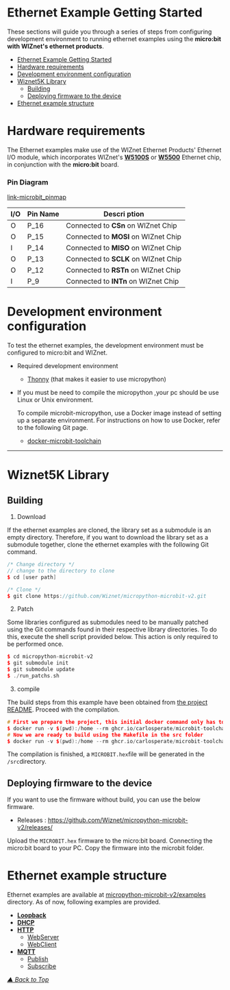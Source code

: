 
<a name="Ethernet_Example_Getting_Started"></a>

Ethernet Example Getting Started
===========================


These sections will guide you through a series of steps from configuring development environment to running ethernet examples using the **micro:bit with WIZnet's ethernet products**.


- [Ethernet Example Getting Started](#ethernet-example-getting-started)
- [Hardware requirements](#hardware-requirements)
- [Development environment configuration](#development-environment-configuration)
- [Wiznet5K Library](#wiznet5k-library)
  - [Building](#building)
  - [Deploying firmware to the device](#deploying-firmware-to-the-device)
- [Ethernet example structure](#ethernet-example-structure)




<a name="hardware_requirements"></a>

# Hardware requirements


The Ethernet examples make use of the WIZnet Ethernet Products' Ethernet I/O module, which incorporates WIZnet's [__W5100S__][link-w5100s] or [__W5500__][link-w5500] Ethernet chip, in conjunction with the __micro:bit__ board.


### Pin Diagram

[link-microbit_pinmap]


| I/O  | Pin Name | Descri  ption                       |
| :--- | -------- | ------------------------------------|
| O    | P_16   | Connected to **CSn**  on WIZnet Chip|
| O    | P_15   | Connected to **MOSI** on WIZnet Chip|
| I    | P_14   | Connected to **MISO** on WIZnet Chip|
| O    | P_13   | Connected to **SCLK** on WIZnet Chip|
| O    | P_12   | Connected to **RSTn** on WIZnet Chip|
| I    | P_9    | Connected to **INTn** on WIZnet Chip|


<a name="development_environment_configuration"></a>

# Development environment configuration
To test the ethernet examples, the development environment must be configured to micro:bit and WIZnet.

- Required development environment
   - [Thonny](https://thonny.org/) (that makes it easier to use micropython) 
- If you must be need to compile the micropython ,your pc should be use Linux or Unix environment.

    To compile microbit-micropython, use a Docker image instead of setting up a separate environment. For instructions on how to use Docker, refer to the following Git page.
    - [docker-microbit-toolchain](https://github.com/carlosperate/docker-microbit-toolchain?tab=readme-ov-file#how-to-use-this-docker-image-with-github-codespaces)


------

<a name="wiznet5k"></a>
# Wiznet5K Library

<a name="Building"></a>
## Building

1. Download

If the ethernet examples are cloned, the library set as a submodule is an empty directory. Therefore, if you want to download the library set as a submodule together, clone the ethernet examples with the following Git command.

```cpp
/* Change directory */
// change to the directory to clone
$ cd [user path]

/* Clone */
$ git clone https://github.com/Wiznet/micropython-microbit-v2.git
```
2. Patch

Some libraries configured as submodules need to be manually patched using the Git commands found in their respective library directories. To do this, execute the shell script provided below. This action is only required to be performed once.

 ```cpp
$ cd micropython-microbit-v2
$ git submodule init
$ git submodule update
$ ./run_patchs.sh
 
 ```

3. compile

The build steps from this example have been obtained from [the project README](https://github.com/microbit-foundation/micropython-microbit-v2/blob/v2.0.0-beta.1/README.md).
Proceed with the compilation.

```cpp
# First we prepare the project, this initial docker command only has to be run once
$ docker run -v $(pwd):/home --rm ghcr.io/carlosperate/microbit-toolchain:latest make -C lib/micropython/mpy-cross
# Now we are ready to build using the Makefile in the src folder
$ docker run -v $(pwd):/home --rm ghcr.io/carlosperate/microbit-toolchain:latest make -C src

```

The compilation is finished, a `MICROBIT.hex`file will be generated in the `/src`directory.

<a name="Deploying firmware to the device"></a>
## Deploying firmware to the device

If you want to use the firmware without build, you can use the below firmware.

 - Releases : https://github.com/Wiznet/micropython-microbit-v2/releases/

Upload the `MICROBIT.hex` firmware to the micro:bit board. Connecting the micro:bit board to your PC. Copy the firmware into the microbit folder.

<a name="ethernet_example_structure"></a>

# Ethernet example structure

Ethernet examples are available at [micropython-microbit-v2/examples](https://github.com/Wiznet/RP2040-HAT-MicroPython/tree/main/examples) directory. As of now, following examples are provided.

- [**Loopback**][link-loopback]
- [**DHCP**][link-DHCP]
- [**HTTP**][link-HTTP]
  - [WebServer][link-WebServer]
  - [WebClient][link-WebClient]
- [**MQTT**][link-MQTT]
  - [Publish][link-MQTT_Pub]
  - [Subscribe][link-MQTT_Sub]

<a name="Ethernet_example_testing"></a>

_[▲ Back to Top](#Ethernet_Example_Getting_Started)_ 

<!--

Link

-->

[link-Installing Micropython]:https://thonny.org/
[link-w5100s]: https://docs.wiznet.io/Product/iEthernet/W5100S/overview
[link-w5500]: https://docs.wiznet.io/Product/iEthernet/W5500/overview

[link-microbit_pinmap]:https://github.com/Wiznet/micropython-microbit-v2/tree/main/static/images/microbit_pinmap.png
[link-loopback]:https://github.com/Wiznet/micropython-microbit-v2/tree/main/examples/Loopback
[link-DHCP]:https://github.com/Wiznet/micropython-microbit-v2/tree/main/examples/DHCP
[link-HTTP]:https://github.com/Wiznet/micropython-microbit-v2/tree/main/examples/Http
[link-WebServer]:https://github.com/Wiznet/micropython-microbit-v2/tree/main/examples/Http/server
[link-WebClient]:https://github.com/Wiznet/micropython-microbit-v2/tree/main/examples/Http/client
[link-MQTT]:https://github.com/Wiznet/micropython-microbit-v2/tree/main/examples/Mqtt
[link-MQTT_Pub]:https://github.com/Wiznet/micropython-microbit-v2/tree/main/examples/Mqtt/Publish
[link-MQTT_Sub]:https://github.com/Wiznet/micropython-microbit-v2/tree/main/examples/Mqtt/Subscribe



